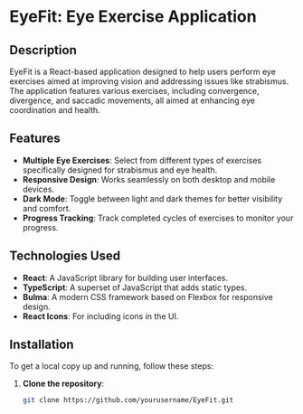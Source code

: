 # EyeFit: Eye Exercise Application

## Description

EyeFit is a React-based application designed to help users perform eye exercises aimed at improving vision and addressing issues like strabismus. The application features various exercises, including convergence, divergence, and saccadic movements, all aimed at enhancing eye coordination and health.

## Features

- **Multiple Eye Exercises**: Select from different types of exercises specifically designed for strabismus and eye health.
- **Responsive Design**: Works seamlessly on both desktop and mobile devices.
- **Dark Mode**: Toggle between light and dark themes for better visibility and comfort.
- **Progress Tracking**: Track completed cycles of exercises to monitor your progress.

## Technologies Used

- **React**: A JavaScript library for building user interfaces.
- **TypeScript**: A superset of JavaScript that adds static types.
- **Bulma**: A modern CSS framework based on Flexbox for responsive design.
- **React Icons**: For including icons in the UI.

## Installation

To get a local copy up and running, follow these steps:

1. **Clone the repository**:
   ```bash
   git clone https://github.com/yourusername/EyeFit.git
